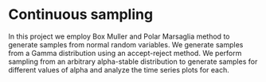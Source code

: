 # Continuous sampling
In this project we employ Box Muller and Polar Marsaglia method to generate samples from normal random variables. We generate samples from a Gamma distribution using an accept-reject method. We perform sampling from an arbitrary alpha-stable distribution to generate samples for different values of alpha and analyze the time series plots for each.
